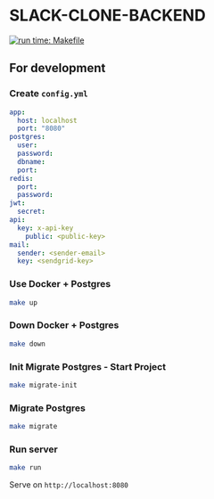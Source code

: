 # SLACK-CLONE-BACKEND

[![run time: Makefile](https://img.shields.io/badge/Run_Time-Makefile-e63946.svg?style=flat-square)](https://makefiletutorial.com/#makefile-cookbook)

## For development

### Create `config.yml`

```yaml
app:
  host: localhost
  port: "8080"
postgres:
  user:
  password:
  dbname:
  port:
redis:
  port:
  password:
jwt:
  secret:
api:
  key: x-api-key
    public: <public-key>
mail:
  sender: <sender-email>
  key: <sendgrid-key>
```

### Use Docker + Postgres

```sh
make up
```

### Down Docker + Postgres

```sh
make down
```

### Init Migrate Postgres - Start Project

```sh
make migrate-init
```

### Migrate Postgres

```sh
make migrate
```

### Run server

```sh
make run
```

Serve on `http://localhost:8080`
